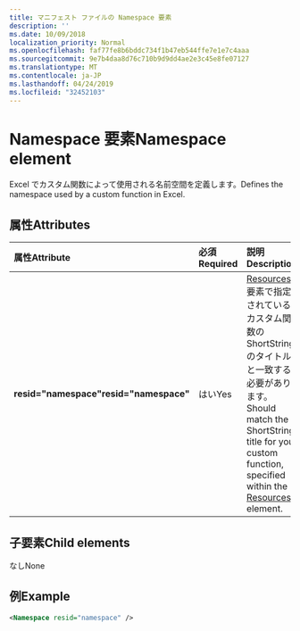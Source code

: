 ```yaml
---
title: マニフェスト ファイルの Namespace 要素
description: ''
ms.date: 10/09/2018
localization_priority: Normal
ms.openlocfilehash: faf77fe8b6bddc734f1b47eb544ffe7e1e7c4aaa
ms.sourcegitcommit: 9e7b4daa8d76c710b9d9dd4ae2e3c45e8fe07127
ms.translationtype: MT
ms.contentlocale: ja-JP
ms.lasthandoff: 04/24/2019
ms.locfileid: "32452103"
---
```

# <a name="namespace-element"></a><span data-ttu-id="982e0-102">Namespace 要素</span><span class="sxs-lookup"><span data-stu-id="982e0-102">Namespace element</span></span>

<span data-ttu-id="982e0-103">Excel でカスタム関数によって使用される名前空間を定義します。</span><span class="sxs-lookup"><span data-stu-id="982e0-103">Defines the namespace used by a custom function in Excel.</span></span>

## <a name="attributes"></a><span data-ttu-id="982e0-104">属性</span><span class="sxs-lookup"><span data-stu-id="982e0-104">Attributes</span></span>

|  <span data-ttu-id="982e0-105">属性</span><span class="sxs-lookup"><span data-stu-id="982e0-105">Attribute</span></span>  |  <span data-ttu-id="982e0-106">必須</span><span class="sxs-lookup"><span data-stu-id="982e0-106">Required</span></span>  |  <span data-ttu-id="982e0-107">説明</span><span class="sxs-lookup"><span data-stu-id="982e0-107">Description</span></span>  |
|:-----|:-----|:-----|
|  <span data-ttu-id="982e0-108">**resid="namespace"**</span><span class="sxs-lookup"><span data-stu-id="982e0-108">**resid="namespace"**</span></span>  |  <span data-ttu-id="982e0-109">はい</span><span class="sxs-lookup"><span data-stu-id="982e0-109">Yes</span></span>  | <span data-ttu-id="982e0-110">[Resources](resources.md) 要素で指定されているカスタム関数の ShortStrings のタイトルと一致する必要があります。</span><span class="sxs-lookup"><span data-stu-id="982e0-110">Should match the ShortStrings title for your custom function, specified within the [Resources](resources.md) element.</span></span> |

## <a name="child-elements"></a><span data-ttu-id="982e0-111">子要素</span><span class="sxs-lookup"><span data-stu-id="982e0-111">Child elements</span></span>

<span data-ttu-id="982e0-112">なし</span><span class="sxs-lookup"><span data-stu-id="982e0-112">None</span></span>

## <a name="example"></a><span data-ttu-id="982e0-113">例</span><span class="sxs-lookup"><span data-stu-id="982e0-113">Example</span></span>

```xml
<Namespace resid="namespace" />
```
